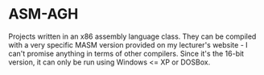 # ASM-AGH
Projects written in an x86 assembly language class. They can be compiled with a very specific MASM version provided on my lecturer's website - I can't promise anything in terms of other compilers. Since it's the 16-bit version, it can only be run using Windows <= XP or DOSBox.
